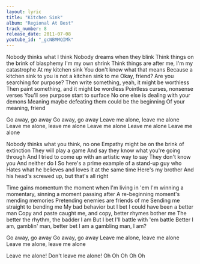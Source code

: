 ```yaml
---
layout: lyric
title: "Kitchen Sink"
album: "Regional At Best"
track_number: 8
release_date: 2011-07-08
youtube_id: "_gcNBMMQIMk"
---
```


Nobody thinks what I think
Nobody dreams when they blink
Think things on the brink of blasphemy
I'm my own shrink
Think things are after me, I'm my catastrophe
At my kitchen sink
You don't know what that means
Because a kitchen sink to you is not a kitchen sink to me
Okay, friend?
Are you searching for purpose?
Then write something, yeah, it might be worthless
Then paint something, and it might be wordless
Pointless curses, nonsense verses
You'll see purpose start to surface
No one else is dealing with your demons
Meaning maybe defeating them could be the beginning
Of your meaning, friend

Go away, go away
Go away, go away
Leave me alone, leave me alone
Leave me alone, leave me alone
Leave me alone
Leave me alone
Leave me alone

Nobody thinks what you think, no one
Empathy might be on the brink of extinction
They will play a game
And say they know what you're going through
And I tried to come up with an artistic way to say
They don't know you
And neither do I
So here's a prime example of a stand-up guy who
Hates what he believes and loves it at the same time
Here's my brother
And his head's screwed up, but that's all right

Time gains momentum the moment when I'm living in 'em
I'm winning a momentary, sinning a moment passing after
A re-beginning moment's mending memories
Pretending enemies are friends of me
Sending me straight to bending me
My bad behavior but I bet I could have been a better man
Copy and paste caught me, and copy, better rhymes bother me
The better the rhythm, the badder I am
But I bet I'll battle with 'em battle
Better I am, gamblin' man, better bet I am a gambling man, I am?

Go away, go away
Go away, go away
Leave me alone, leave me alone
Leave me alone, leave me alone

Leave me alone!
Don't leave me alone!
Oh
Oh
Oh
Oh
Oh
